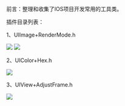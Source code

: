前言：整理和收集了IOS项目开发常用的工具类。

插件目录列表：

1、UIImage+RenderMode.h

![](http://images2015.cnblogs.com/blog/784420/201601/784420-20160119202234718-1745633157.png)
![](http://images2015.cnblogs.com/blog/784420/201601/784420-20160119202223828-445466015.png)

2、UIColor+Hex.h

![](http://images2015.cnblogs.com/blog/784420/201601/784420-20160120095702156-1422738137.png)

3、UIView+AdjustFrame.h

![](http://images2015.cnblogs.com/blog/784420/201601/784420-20160120103303187-653388638.png)


 
